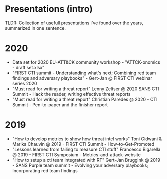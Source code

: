 # Presentations (intro)
TLDR: Collection of usefull presentations i've found over the years, summarized in one sentence.

# 2020
- Data set for 2020 EU-ATT&CK community workshop - "ATTCK-onomics - draft set.xlsx" 
- "FIRST CTI summit - Understanding what's next; Combining red team findings and adversary playbooks" - Gert-Jan @ FIRST CTI webinar series 2020
- "Must read for writing a threat report" Lenny Zeltser @ 2020 SANS CTI Summit - Hack the reader, writing effective threat reports
- "Must read for writing a threat report" Christian Paredes @ 2020 - CTI Summit - Pen-to-paper and the finisher report

# 2019 
- "How to develop metrics to show how threat intel works" Toni Gidwani & Marika Chauvin @ 2019 - FIRST CTI Summit - How-to-Get-Promoted
- "Lessons learned from failing to measure CTI stuff" Francesco Bigarella @ 2019 - FIRST CTI Symposium - Metrics-and-attack-website
- "How to setup a cti team integrated with RT" Gert-Jan Bruggink @ 2019 - SANS Purple team summit - Evolving your adversary playbooks; Incorporating red team findings
